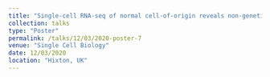 ```yaml
---
title: "Single-cell RNA-seq of normal cell-of-origin reveals non-genetic heterogeneity of serous ovarian cancer"
collection: talks
type: "Poster"
permalink: /talks/12/03/2020-poster-7
venue: "Single Cell Biology"
date: 12/03/2020
location: "Hixton, UK"
---
```

